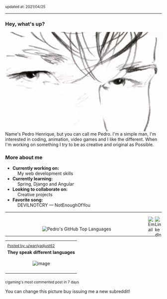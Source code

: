 <p align="left"><sub>updated at: 2021/04/25</sub></p>

___

### Hey, what's up?
<img align="right" alt="GIF" src="https://github.com/PedrosUsername/PedrosUsername/blob/main/aha.gif?raw=true" width="500" height="320" />

Name's Pedro Henrique, but you can call me Pedro. I'm a simple man, I'm
interested in coding, animation, video games and I like the different.
When I'm working on something I try to be as creative and original as
Possible.

### More about me
- **Currently working on:**  
&nbsp;&nbsp;&nbsp;&nbsp;My web development skills
- **Currently learning:**  
&nbsp;&nbsp;&nbsp;&nbsp;Spring, Django and Angular
- **Looking to collaborate on:**  
&nbsp;&nbsp;&nbsp;&nbsp;Creative projects
- **Favorite song:**  
&nbsp;&nbsp;&nbsp;&nbsp;DEVILNOTCRY — NotEnoughOfYou
___
[<img align="right" alt="LinkedIn" width="22px" src="https://cdn.jsdelivr.net/npm/simple-icons@v3/icons/linkedin.svg" />][linkedin]
&nbsp;&nbsp;
[<img align="right" alt="Email" width="22px" src="https://cdn.jsdelivr.net/npm/simple-icons@v3/icons/gmail.svg" />][gmail]
<p align="center">
<img alt="Pedro's GitHub Top Languages" src="https://github-readme-stats.vercel.app/api/top-langs/?username=PedrosUsername&exclude_repo=HW2&layout=compact" />
</p>

___

|   |
| --- |
| <sub>[Posted by: u/wanlyadjust62][source]</sub> |
| **They speak different languages** | 
|<p align="center"> <img alt="image" src="https://i.redd.it/ktnfmaboxsv61.jpg" width="450" /> </p>|
|   |

<sub>r/gaming's most commented post in 7 days</sub>  
  

You can change this picture buy issuing me a new subreddit!



  
  
  
[linkedin]: https://linkedin.com/in/pedro-h-r-gomes-8a487b14a/
[gmail]: mailto:pilique11@gmail.com
[source]: https://www.reddit.com/r/gaming/comments/n01r8i/they_speak_different_languages/
[PushshiftAPI]: https://github.com/pushshift/api